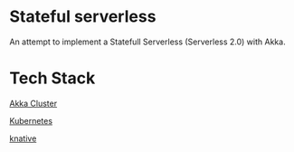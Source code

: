 # Stateful serverless
An attempt to implement a Statefull Serverless (Serverless 2.0) with Akka.

# Tech Stack
[Akka Cluster](https://doc.akka.io/docs/akka/current/cluster-usage.html)

[Kubernetes](https://kubernetes.io/)

[knative](https://knative.dev/)
